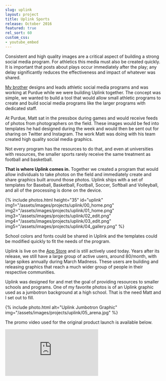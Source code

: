 ```yaml
---
slug: uplink
layout: project
title: Uplink Sports
release: October 2016
featured: true
rel_sort: 60
custom_css:
- youtube_embed
---
```


Consistent and high quality images are a critical aspect of building a strong
social media program. For athletics this media must also be created quickly. It is
important that posts about plays occur immediately after the play; any delay
significantly reduces the effectiveness and impact of whatever was shared.

[My brother][1] designs and leads athletic social media programs and was working
at Purdue while we were building Uplink together. The concept was simple, we wanted
to build a tool that would allow small athletic programs to create and build
social media programs like the larger programs with dedicated staff.

At Purdue, Matt sat in the pressbox during games and would receive feeds of photos
from photographers on the field. These images would be fed into templates he had
designed during the week and would then be sent out for sharing on Twitter and
Instagram. The work Matt was doing with his team created high quality social
media graphics.

Not every program has the resources to do that, and even at universities with
resources, the smaller sports rarely receive the same treatment as football and
basketball.

**That is where Uplink comes in.** Together we created a program that would allow
individuals to take photos on the field and immediately create and share
graphics built around those photos. Uplink ships with a set of templates for
Baseball, Basketball, Football, Soccer, Softball and Volleyball, and all of the
processing is done on the device.

{% include photos.html
  height="35" id="uplink"
  img1="/assets/images/projects/uplink/00_home.png"
  img2="/assets/images/projects/uplink/01_home.png"
  img3="/assets/images/projects/uplink/02_edit.png"
  img4="/assets/images/projects/uplink/03_edit.png"
  img5="/assets/images/projects/uplink/04_gallery.png"
%}

School colors and fonts could be shared in Uplink and the templates could be
modified quickly to fit the needs of the program.

Uplink is live on the [App Store][2] and is still actively used today. Years after
its release, we still have a large group of active users, around 80/month, with
large spikes annually during March Madness. These users are building and releasing
graphics that reach a much wider group of people in their respective communities.

Uplink was designed for and met the goal of providing resources to smaller
schools and programs. One of my favorite photos is of an Uplink graphic
used as a jumbotron background at a high school. That is the need Matt and I
set out to fill.

{% include photo.html alt="Uplink Jumbotron Graphic" img="/assets/images/projects/uplink/05_arena.jpg" %}

The promo video used for the original product launch is available below.

<div class="video-container">
<iframe class="video" src="https://www.youtube.com/embed/woP3u6Mk9Pg" frameborder="0" allowfullscreen></iframe>
</div>

[1]: https://twitter.com/MattTornquist
[2]: https://itunes.apple.com/us/app/uplink-sports/id1110791566?mt=8
